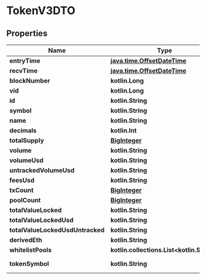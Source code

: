 
# TokenV3DTO

## Properties
Name | Type | Description | Notes
------------ | ------------- | ------------- | -------------
**entryTime** | [**java.time.OffsetDateTime**](java.time.OffsetDateTime.md) |  |  [optional]
**recvTime** | [**java.time.OffsetDateTime**](java.time.OffsetDateTime.md) |  |  [optional]
**blockNumber** | **kotlin.Long** |  |  [optional]
**vid** | **kotlin.Long** |  |  [optional]
**id** | **kotlin.String** |  |  [optional]
**symbol** | **kotlin.String** |  |  [optional]
**name** | **kotlin.String** |  |  [optional]
**decimals** | **kotlin.Int** |  |  [optional]
**totalSupply** | [**BigInteger**](BigInteger.md) |  |  [optional]
**volume** | **kotlin.String** |  |  [optional]
**volumeUsd** | **kotlin.String** |  |  [optional]
**untrackedVolumeUsd** | **kotlin.String** |  |  [optional]
**feesUsd** | **kotlin.String** |  |  [optional]
**txCount** | [**BigInteger**](BigInteger.md) |  |  [optional]
**poolCount** | [**BigInteger**](BigInteger.md) |  |  [optional]
**totalValueLocked** | **kotlin.String** |  |  [optional]
**totalValueLockedUsd** | **kotlin.String** |  |  [optional]
**totalValueLockedUsdUntracked** | **kotlin.String** |  |  [optional]
**derivedEth** | **kotlin.String** |  |  [optional]
**whitelistPools** | **kotlin.collections.List&lt;kotlin.String&gt;** |  |  [optional]
**tokenSymbol** | **kotlin.String** |  |  [optional] [readonly]



